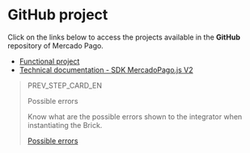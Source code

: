# GitHub project

Click on the links below to access the projects available in the **GitHub** repository of Mercado Pago.

* [Functional project](https://github.com/mercadopago/card-payment-bricks-sample)
* [Technical documentation - SDK MercadoPago.js V2](https://github.com/mercadopago/sdk-js)

> PREV_STEP_CARD_EN
>
> Possible errors
>
> Know what are the possible errors shown to the integrator when instantiating the Brick.
>
> [Possible errors](/developers/en/docs/checkout-bricks/additional-content/possible-errors)